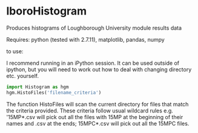 # lboroHistogram
Produces histograms of Loughborough University module results data

Requires: python (tested with 2.7.11), matplotlib, pandas, numpy

to use:

I recommend running in an iPython session. It can be used outside of ipython, but you will need to work out how to deal with changing directory etc. yourself.

```python
import Histogram as hgm
hgm.HistoFiles('filename_criteria')
```

The function HistoFiles will scan the current directory for files that match the criteria provided. These criteria follow usual wildcard rules e.g. '15MP\*.csv will pick out all the files with 15MP at the beginning of their names and .csv at the ends; 15MPC\*.csv will pick out all the 15MPC files.

